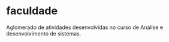 # faculdade
Aglomerado de atividades desenvolvidas no curso de Análise e desenvolvimento de sistemas.
